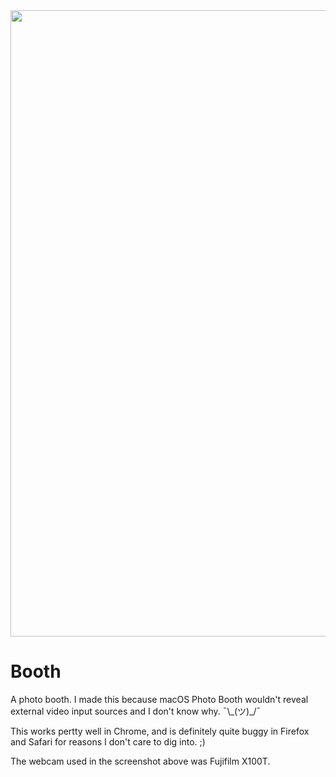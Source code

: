 <img width="1002" alt="" src="https://user-images.githubusercontent.com/1153134/138208501-6528cb5f-b9b1-405e-b585-933302d6edf3.png">

# Booth

A photo booth. I made this because macOS Photo Booth wouldn't reveal external video input sources and I don't know why. ¯\\\_(ツ)_/¯

This works pertty well in Chrome, and is definitely quite buggy in Firefox and Safari for reasons I don't care to dig into. ;)

The webcam used in the screenshot above was Fujifilm X100T.
